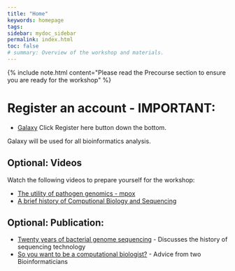 ```yaml
---
title: "Home"
keywords: homepage
tags: 
sidebar: mydoc_sidebar
permalink: index.html
toc: false
# summary: Overview of the workshop and materials.
---
```


{% include note.html content="Please read the Precourse section to ensure you are ready for the workshop" %}

# Register an account - IMPORTANT:

- [Galaxy](https://usegalaxy.org.au/login/start) Click Register here button down the bottom.

Galaxy will be used for all bioinformatics analysis.

## Optional: Videos

Watch the following videos to prepare yourself for the workshop:

- [The utility of pathogen genomics - mpox](https://www.youtube.com/watch?v=QsjUlTxPmww)
- [A brief history of Computional Biology and Sequencing](https://youtu.be/idl6oq-MxbM?si=A3ShRWdwoVkjgXqk&t=575)

## Optional: Publication:
- [Twenty years of bacterial genome sequencing](https://www.nature.com/articles/nrmicro3565) - Discusses the history of sequencing technology
- [So you want to be a computational biologist?](https://www.nature.com/articles/nbt.2740) - Advice from two Bioinformaticians
